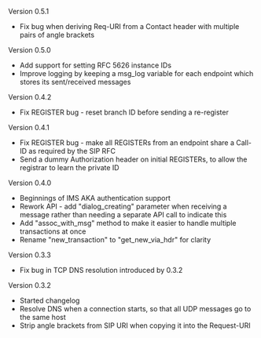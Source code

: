 Version 0.5.1

* Fix bug when deriving Req-URI from a Contact header with multiple pairs of angle brackets

Version 0.5.0

* Add support for setting RFC 5626 instance IDs
* Improve logging by keeping a msg_log variable for each endpoint which stores its sent/received messages

Version 0.4.2

* Fix REGISTER bug - reset branch ID before sending a re-register

Version 0.4.1

* Fix REGISTER bug - make all REGISTERs from an endpoint share a Call-ID as required by the SIP RFC
* Send a dummy Authorization header on initial REGISTERs, to allow the registrar to learn the private ID

Version 0.4.0

*  Beginnings of IMS AKA authentication support
* Rework API - add "dialog_creating" parameter when receiving a message rather than needing a separate API call to indicate this
* Add "assoc_with_msg" method to make it easier to handle multiple transactions at once
* Rename "new_transaction" to "get_new_via_hdr" for clarity

Version 0.3.3

* Fix bug in TCP DNS resolution introduced by 0.3.2

Version 0.3.2

* Started changelog
* Resolve DNS when a connection starts, so that all UDP messages go to the same host
* Strip angle brackets from SIP URI when copying it into the Request-URI

